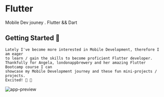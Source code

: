 # Flutter
Mobile Dev jouney . Flutter &amp;&amp; Dart


## Getting Started 🎯

    Lately I've become more interested in Mobile Development, therefore I am eager
    to learn / gain the skills to become proficient Flutter developer.
    Thankfully for Angela, londonappbrewery and her amazing Flutter Bootcamp course I can 
    showcase my Mobile Development journey and these fun mini-projects / projects.
    Excited! 🥹 📲

![app-preview](https://images.unsplash.com/photo-1632594737623-bea601083890?ixlib=rb-4.0.3&ixid=M3wxMjA3fDB8MHxzZWFyY2h8NXx8bGV0cyUyMHN0YXJ0fGVufDB8fDB8fHww&auto=format&fit=crop&w=200&q=60)

